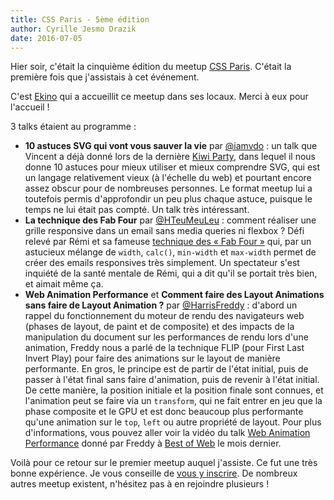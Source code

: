 ```yaml
---
title: CSS Paris - 5ème édition
author: Cyrille Jesmo Drazik
date: 2016-07-05
---
```


Hier soir, c'était la cinquième édition du meetup
[CSS Paris](http://www.meetup.com/fr-FR/CSS-Paris/events/232219450/). C'était la
première fois que j'assistais à cet événement.

<span class="more"></span>

C'est [Ekino](http://www.ekino.com/) qui a accueillit ce meetup dans ses locaux.
Merci à eux pour l'accueil !

3 talks étaient au programme :

* **10 astuces SVG qui vont vous sauver la vie** par
[@iamvdo](https://twitter.com/iamvdo) : un talk que Vincent a déjà donné lors de
la dernière [Kiwi Party](http://www.kiwiparty.fr/), dans lequel il  nous donne
10 astuces pour mieux utiliser et mieux comprendre SVG, qui est un langage
relativement vieux (à l'échelle du web) et pourtant encore assez obscur pour de
nombreuses personnes. Le format meetup lui a toutefois permis d'approfondir un
peu plus chaque astuce, puisque le temps ne lui était pas compté. Un talk très
intéressant.
* **La technique des Fab Four** par
[@HTeuMeuLeu](https://twitter.com/HTeuMeuLeu) : comment réaliser une grille
responsive dans un email sans media queries ni flexbox ? Défi relevé par Rémi et
sa fameuse
[technique des « Fab Four »](http://emails.hteumeuleu.fr/2016/02/fab-four-emails-responsive-sans-media-queries/)
qui, par un astucieux mélange de `width`, `calc()`, `min-width` et `max-width`
permet de créer des emails responsives très simplement. Un spectateur s'est
inquiété de la santé mentale de Rémi, qui a dit qu'il se portait très bien, et
aimait même ça.
* **Web Animation Performance** et **Comment faire des Layout Animations sans
faire de Layout Animation ?** par
[@HarrisFreddy](https://twitter.com/HarrisFreddy) : d'abord un rappel du
fonctionnement du moteur de rendu des navigateurs web (phases de layout, de
paint et de composite) et des impacts de la manipulation du document sur les
performances de rendu lors d'une animation, Freddy nous a parlé de la technique
FLIP (pour First Last Invert Play) pour faire des animations sur le layout de
manière performante. En gros, le principe est de partir de l'état initial, puis
de passer à l'état final sans faire d'animation, puis de revenir à l'état
initial. De cette manière, la position initiale et la position finale sont
connues, et l'animation peut se faire via un `transform`, qui ne fait entrer en
jeu que la phase composite et le GPU et est donc beaucoup plus performante
qu'une animation sur le `top`, `left` ou autre propriété de layout. Pour plus
d'informations, vous pouvez aller voir la vidéo du talk
[Web Animation Performance](https://www.youtube.com/watch?v=qrbbD-1ET14) donné
par Freddy à [Best of Web](http://bestofweb.paris/) le mois dernier.

Voilà pour ce retour sur le premier meetup auquel j'assiste. Ce fut une très
bonne expérience. Je vous conseille de
[vous y inscrire](http://www.meetup.com/fr-FR/CSS-Paris/). De nombreux autres
meetup existent, n'hésitez pas à en rejoindre plusieurs !
